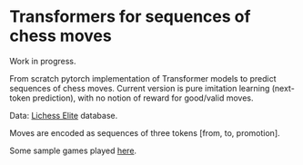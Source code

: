 # Transformers for sequences of chess moves

Work in progress.

From scratch pytorch implementation of Transformer models to predict sequences of chess moves. 
Current version is pure imitation learning (next-token prediction), with no notion of reward for 
good/valid moves.

Data: [Lichess Elite](https://database.nikonoel.fr/) database. 

Moves are encoded as sequences of three tokens [from, to, promotion]. 

Some sample games played [here](https://lichess.org/study/ZB0upGxH). 

